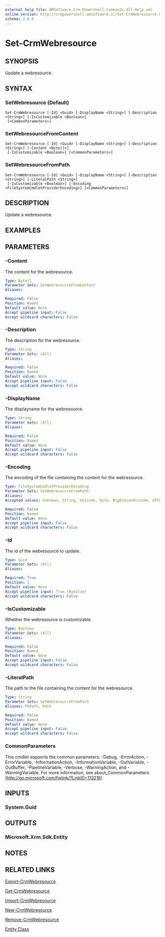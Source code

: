```yaml
---
external help file: AMSoftware.Crm.Powershell.Commands.dll-Help.xml
online version: http://crmpowershell.amsoftware.nl/Set-CrmWebresource.html
schema: 2.0.0
---
```


# Set-CrmWebresource

## SYNOPSIS
Update a webresource.

## SYNTAX

### SetWebresource (Default)
```
Set-CrmWebresource [-Id] <Guid> [-DisplayName <String>] [-Description <String>] [-IsCustomizable <Boolean>]
 [<CommonParameters>]
```

### SetWebresourceFromContent
```
Set-CrmWebresource [-Id] <Guid> [-DisplayName <String>] [-Description <String>] [-Content <Byte[]>]
 [-IsCustomizable <Boolean>] [<CommonParameters>]
```

### SetWebresourceFromPath
```
Set-CrmWebresource [-Id] <Guid> [-DisplayName <String>] [-Description <String>] [-LiteralPath <String>]
 [-IsCustomizable <Boolean>] [-Encoding <FileSystemCmdletProviderEncoding>] [<CommonParameters>]
```

## DESCRIPTION
Update a webresource.

## EXAMPLES

## PARAMETERS

### -Content
The content for the webresource.

```yaml
Type: Byte[]
Parameter Sets: SetWebresourceFromContent
Aliases: 

Required: False
Position: Named
Default value: None
Accept pipeline input: False
Accept wildcard characters: False
```

### -Description
The description for the webresource.

```yaml
Type: String
Parameter Sets: (All)
Aliases: 

Required: False
Position: Named
Default value: None
Accept pipeline input: False
Accept wildcard characters: False
```

### -DisplayName
The displayname for the webresource.

```yaml
Type: String
Parameter Sets: (All)
Aliases: 

Required: False
Position: Named
Default value: None
Accept pipeline input: False
Accept wildcard characters: False
```

### -Encoding
The encoding of the file containing the content for the webresource.

```yaml
Type: FileSystemCmdletProviderEncoding
Parameter Sets: SetWebresourceFromPath
Aliases: 
Accepted values: Unknown, String, Unicode, Byte, BigEndianUnicode, UTF8, UTF7, UTF32, Ascii, Default, Oem

Required: False
Position: Named
Default value: None
Accept pipeline input: False
Accept wildcard characters: False
```

### -Id
The id of the webresource to update.

```yaml
Type: Guid
Parameter Sets: (All)
Aliases: 

Required: True
Position: 1
Default value: None
Accept pipeline input: True (ByValue)
Accept wildcard characters: False
```

### -IsCustomizable
Whether the webresource is customizable.

```yaml
Type: Boolean
Parameter Sets: (All)
Aliases: 

Required: False
Position: Named
Default value: None
Accept pipeline input: False
Accept wildcard characters: False
```

### -LiteralPath
The path to the file containing the content for the webresource.

```yaml
Type: String
Parameter Sets: SetWebresourceFromPath
Aliases: PSPath, Path

Required: False
Position: Named
Default value: None
Accept pipeline input: False
Accept wildcard characters: False
```

### CommonParameters
This cmdlet supports the common parameters: -Debug, -ErrorAction, -ErrorVariable, -InformationAction, -InformationVariable, -OutVariable, -OutBuffer, -PipelineVariable, -Verbose, -WarningAction, and -WarningVariable. For more information, see about_CommonParameters (http://go.microsoft.com/fwlink/?LinkID=113216).

## INPUTS

### System.Guid

## OUTPUTS

### Microsoft.Xrm.Sdk.Entity

## NOTES

## RELATED LINKS

[Export-CrmWebresource](Export-CrmWebresource.md)

[Get-CrmWebresource](Get-CrmWebresource.md)

[Import-CrmWebresource](Import-CrmWebresource.md)

[New-CrmWebresource](New-CrmWebresource.md)

[Remove-CrmWebresource](Remove-CrmWebresource.md)

[Entity Class](https://msdn.microsoft.com/library/microsoft.xrm.sdk.entity.aspx)

